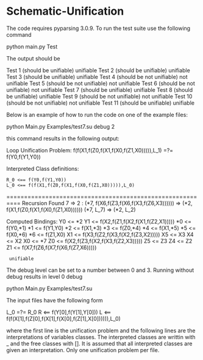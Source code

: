 # Schematic-Unification
The code requires pyparsing 3.0.9. To run the test suite use the following command

python main.py Test

The output should be 

Test 1 (should be unifiable)
	 unifiable
Test 2 (should be unifiable)
	 unifiable
Test 3 (should be unifiable)
	 unifiable
Test 4 (should be not unifiable)
	 not unifiable
Test 5 (should be not unifiable)
	 not unifiable
Test 6 (should be not unifiable)
	 not unifiable
Test 7 (should be unifiable)
	 unifiable
Test 8 (should be unifiable)
	 unifiable
Test 9 (should be not unifiable)
	 not unifiable
Test 10 (should be not unifiable)
	 not unifiable
Test 11 (should be unifiable)
	 unifiable

Below is an example of how to run the code on one of the example files: 

python Main.py Examples/test7.su debug 2

this command results in the following output:

Loop Unification Problem:
	f(f(X1,f(Z0,f(X1,f(X0,f(Z1,X0))))),L_1) =?= f(Y0,f(Y1,Y0))


Interpreted Class definitions:

	R_0 <== f(Y0,f(Y1,Y0))
	L_0 <== f(f(X1,f(Z0,f(X1,f(X0,f(Z1,X0))))),L_0)

==========================================================
Recursion Found 7 => 2 :
	(*7, f(X6,f(Z3,f(X6,f(X3,f(Z6,X3)))))) => (*2, f(X1,f(Z0,f(X1,f(X0,f(Z1,X0))))))
	(*7, L_7) => (*2, L_2)

Computed Bindings:
	Y0 <= *2
	Y1 <= f(X2,f(Z1,f(X2,f(X1,f(Z2,X1)))))
	*0 <= f(Y0,*1)
	*1 <= f(Y1,Y0)
	*2 <= f(X1,*3)
	*3 <= f(Z0,*4)
	*4 <= f(X1,*5)
	*5 <= f(X0,*6)
	*6 <= f(Z1,X0)
	X1 <= f(X3,f(Z2,f(X3,f(X2,f(Z3,X2)))))
	X5 <= X3
	X4 <= X2
	X0 <= *7
	Z0 <= f(X2,f(Z3,f(X2,f(X3,f(Z2,X3)))))
	Z5 <= Z3
	Z4 <= Z2
	Z1 <= f(X7,f(Z6,f(X7,f(X6,f(Z7,X6)))))

	 unifiable


The debug level can be set to a number between 0 and 3. Running without debug results in level 0 debug

python Main.py Examples/test7.su

The input files have the following form 

L_0 =?= R_0
R <== f(Y[0],f(Y[1],Y[0]))
L <== f(f(X[1],f(Z[0],f(X[1],f(X[0],f(Z[1],X[0]))))),L_0)

where the first line is the unification problem and the following lines are the 
interpretations of variables classes. The interpreted classes are writtin with _ and
the free classes with []. It is assumed that all interpreted classes are given an 
interpretation. Only one unification problem per file. 
